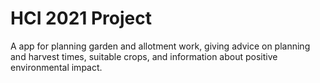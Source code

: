 # HCI 2021 Project
A app for planning garden and allotment work, giving advice on planning and harvest times, suitable crops, and information about positive environmental impact.
